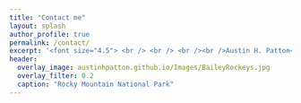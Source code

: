 ```yaml
---
title: "Contact me"
layout: splash
author_profile: true
permalink: /contact/
excerpt: '<font size="4.5"> <br /> <br /> <br /><br />Austin H. Patton<br />Department of Integrative Biology<br />University of California, Berkeley<br />Berkeley, CA 94720-3200<br /></font>'
header:
  overlay_image: austinhpatton.github.io/Images/BaileyRockeys.jpg
  overlay_filter: 0.2
  caption: "Rocky Mountain National Park"
---
```

